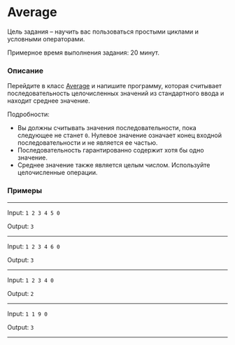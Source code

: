 # Average

Цель задания – научить вас пользоваться простыми циклами и условными операторами.

Примерное время выполнения задания: 20 минут.

### Описание

Перейдите в класс [Average](src/main/java/com/epam/rd/autotasks/Average.java) и напишите программу, которая считывает последовательность целочисленных значений из стандартного ввода и находит среднее значение.

Подробности:

- Вы должны считывать значения последовательности, пока следующее не станет `0`. Нулевое значение означает конец входной последовательности и не является ее частью.
- Последовательность гарантированно содержит хотя бы одно значение.
- Среднее значение также является целым числом. Используйте целочисленные операции.

### Примеры

---
Input: `1 2 3 4 5 0`

Output: `3`

---
Input: `1 2 3 4 6 0`

Output: `3`

---
Input: `1 2 3 4 0 `

Output: `2`

---
Input: `1 1 9 0`

Output: `3`

---

